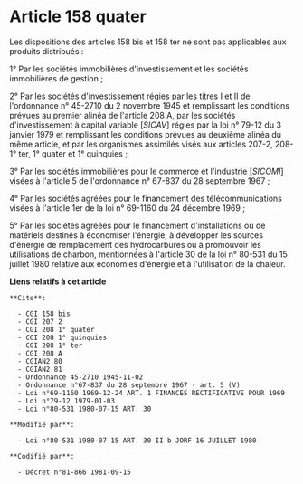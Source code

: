 # Article 158 quater

Les dispositions des articles 158 bis et 158 ter ne sont pas applicables aux produits distribués :

1° Par les sociétés immobilières d'investissement et les sociétés immobilières de gestion ;

2° Par les sociétés d'investissement régies par les titres I et II de l'ordonnance n° 45-2710 du 2 novembre 1945 et
remplissant les conditions prévues au premier alinéa de l'article 208 A, par les sociétés d'investissement à capital variable
[*SICAV*] régies par la loi n° 79-12 du 3 janvier 1979 et remplissant les conditions prévues au deuxième alinéa du même
article, et par les organismes assimilés visés aux articles 207-2, 208-1° ter, 1° quater et 1° quinquies ;

3° Par les sociétés immobilières pour le commerce et l'industrie [*SICOMI*] visées à l'article 5 de l'ordonnance n° 67-837 du
28 septembre 1967 ;

4° Par les sociétés agréées pour le financement des télécommunications visées à l'article 1er de la loi n° 69-1160 du 24
décembre 1969 ;

5° Par les sociétés agréées pour le financement d'installations ou de matériels destinés à économiser l'énergie, à développer
les sources d'énergie de remplacement des hydrocarbures ou à promouvoir les utilisations de charbon, mentionnées à l'article
30 de la loi n° 80-531 du 15 juillet 1980 relative aux économies d'énergie et à l'utilisation de la chaleur.

**Liens relatifs à cet article**

	**Cite**:

	  - CGI 158 bis
	  - CGI 207 2
	  - CGI 208 1° quater
	  - CGI 208 1° quinquies
	  - CGI 208 1° ter
	  - CGI 208 A
	  - CGIAN2 80
	  - CGIAN2 81
	  - Ordonnance 45-2710 1945-11-02
	  - Ordonnance n°67-837 du 28 septembre 1967 - art. 5 (V)
	  - Loi n°69-1160 1969-12-24 ART. 1 FINANCES RECTIFICATIVE POUR 1969
	  - Loi n°79-12 1979-01-03
	  - Loi n°80-531 1980-07-15 ART. 30

	**Modifié par**:

	  - Loi n°80-531 1980-07-15 ART. 30 II b JORF 16 JUILLET 1980

	**Codifié par**:

	  - Décret n°81-866 1981-09-15
